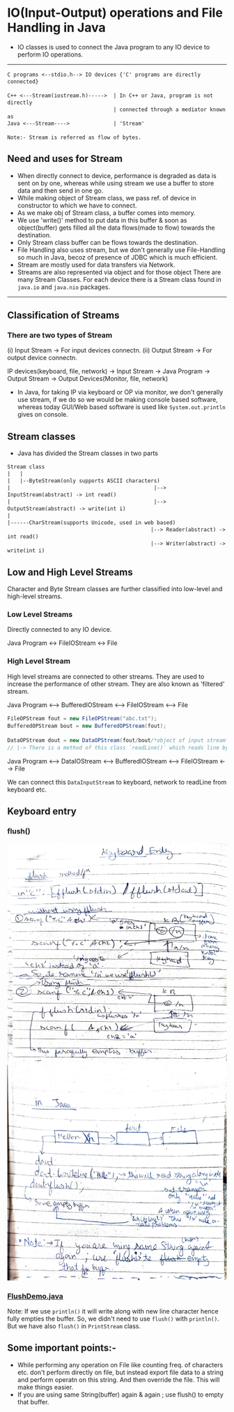 # IO(Input-Output) operations and File Handling in Java

* IO classes is used to connect the Java program to any IO device to perform IO operations.

---

```
C programs <--stdio.h--> IO devices {'C' programs are directly connected}

C++ <---Stream(iostream.h)----->  | In C++ or Java, program is not directly 
                                  | connected through a mediator known as
Java <---Stream---->              | 'Stream'

Note:- Stream is referred as flow of bytes.
```

## Need and uses for Stream

* When directly connect to device, performance is degraded as data is sent on by one, whereas while using stream we use a buffer to store data and then send in one go.
* While making object of Stream class, we pass ref. of device in constructor to which we have to connect.
* As we make obj of Stream class, a buffer comes into memory.
* We use 'write()' method to put data in this buffer & soon as object(buffer) gets filled all the data flows(made to flow) towards the destination.
* Only Stream class buffer can be flows towards the destination.
* File Handling also uses stream, but we don't generally use File-Handling so much in Java, becoz of presence of JDBC which is much efficient.
* Stream are mostly used for data transfers via Network.
* Streams are also represented via object and for those object There are many Stream Classes. For each device there is a Stream class found in `java.io` and `java.nio` packages.

---

## Classification of Streams

### There are two types of Stream

(i) Input Stream -> For input devices connectn.
(ii) Output Stream -> For output device connectn.

IP devices(keyboard, file, network) -> Input Stream -> Java Program -> Output Stream -> Output Devices(Monitor, file, network)

* In Java, for taking IP via keyboard or OP via monitor, we don't generally use stream, if we do so we would be making console based software, whereas today GUI/Web based software is used like `System.out.println` gives on console.

## Stream classes

* Java has divided the Stream classes in two parts

```
Stream class
|   |
|   |--ByteStream(only supports ASCII characters)
|                                              |--> InputStream(abstract) -> int read()
|                                              |--> OutputStream(abstract) -> write(int i)
|
|------CharStream(supports Unicode, used in web based)
                                              |--> Reader(abstract) -> int read()
                                              |--> Writer(abstract) -> write(int i)

```

## Low and High Level Streams

Character and Byte Stream classes are further classified into low-level and high-level streams.

### Low Level Streams
Directly connected to any IO device.

Java Program <-> FileIOStream <-> File

### High Level Stream

High level streams are connected to other streams. They are used to increase the performance of other stream. They are also known as 'filtered' stream.

Java Program <--> BufferedIOStream <--> FileIOStream <--> File

```java
FileOPStream fout = new FileOPStream("abc.txt");
BufferedOPStream bout = new BufferedOPStream(fout);

DataOPStream dout = new DataOPStream(fout/bout/*object of input stream*/);
// |-> There is a method of this class `readLine()` which reads line by line. 
```

Java Program <--> DataIOStream <--> BufferedIOStream <--> FileIOStream <--> File

We can connect this `DataInputStream` to keyboard, network to readLine from keyboard etc.


## Keyboard entry

<!-- TODO: Not able to still understand -->
### flush()

<img src="./flush_method_c_cpp.jpg"  width="550" height="500">
<img src="./flush_method_java.jpg"  width="550" height="500">

### [**FlushDemo.java**](./bytestream/dataIOstream/DataIOStreamFlushAndUTFDemo.java)

Note: If we use `println()` it will write along with new line character hence fully empties the buffer. So, we didn't need to use `flush()` with `println()`. But we have also `flush()` in `PrintStream` class.

## Some important points:-

* While performing any operation on File like counting freq. of characters etc. don't perform directly on file, but instead export file data to a string and perform operatn on this string. And then override the file. This will make things easier.
* If you are using same String(buffer) again & again ; use flush() to empty that buffer.
